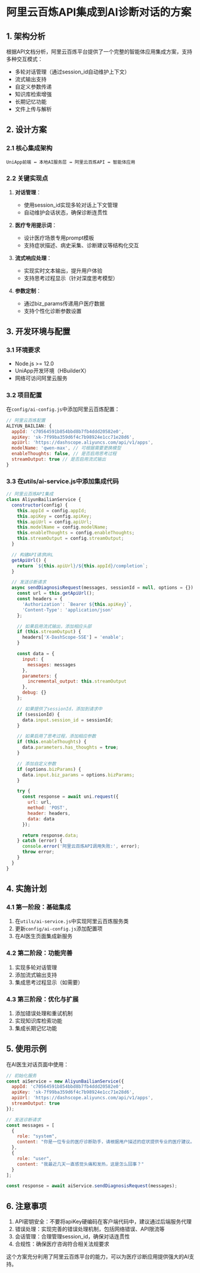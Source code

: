 # 阿里云百炼API集成到AI诊断对话的方案

## 1. 架构分析

根据API文档分析，阿里云百炼平台提供了一个完整的智能体应用集成方案，支持多种交互模式：
- 多轮对话管理（通过session_id自动维护上下文）
- 流式输出支持
- 自定义参数传递
- 知识库检索增强
- 长期记忆功能
- 文件上传与解析

## 2. 设计方案

### 2.1 核心集成架构
```
UniApp前端 ↔ 本地AI服务层 ↔ 阿里云百炼API ↔ 智能体应用
```

### 2.2 关键实现点

1. **对话管理**：
   - 使用session_id实现多轮对话上下文管理
   - 自动维护会话状态，确保诊断连贯性

2. **医疗专用提示词**：
   - 设计医疗场景专用prompt模板
   - 支持症状描述、病史采集、诊断建议等结构化交互

3. **流式响应处理**：
   - 实现实时文本输出，提升用户体验
   - 支持思考过程显示（针对深度思考模型）

4. **参数定制**：
   - 通过biz_params传递用户医疗数据
   - 支持个性化诊断参数设置

## 3. 开发环境与配置

### 3.1 环境要求
- Node.js >= 12.0
- UniApp开发环境（HBuilderX）
- 网络可访问阿里云服务

### 3.2 项目配置
在`config/ai-config.js`中添加阿里云百炼配置：

```javascript
// 阿里云百炼配置
ALIYUN_BAILIAN: {
  appId: 'c70564591b854bbd8b7fb4ddd20582e0',
  apiKey: 'sk-7f99ba359d6f4c7b98924e1cc71e28d6',
  apiUrl: 'https://dashscope.aliyuncs.com/api/v1/apps',
  modelName: 'qwen-max', // 可根据需要更换模型
  enableThoughts: false, // 是否启用思考过程
  streamOutput: true // 是否启用流式输出
}
```

### 3.3 在utils/ai-service.js中添加集成代码

```javascript
// 阿里云百炼API集成
class AliyunBailianService {
  constructor(config) {
    this.appId = config.appId;
    this.apiKey = config.apiKey;
    this.apiUrl = config.apiUrl;
    this.modelName = config.modelName;
    this.enableThoughts = config.enableThoughts;
    this.streamOutput = config.streamOutput;
  }

  // 构建API请求URL
  getApiUrl() {
    return `${this.apiUrl}/${this.appId}/completion`;
  }

  // 发送诊断请求
  async sendDiagnosisRequest(messages, sessionId = null, options = {}) {
    const url = this.getApiUrl();
    const headers = {
      'Authorization': `Bearer ${this.apiKey}`,
      'Content-Type': 'application/json'
    };

    // 如果启用流式输出，添加相应头部
    if (this.streamOutput) {
      headers['X-DashScope-SSE'] = 'enable';
    }

    const data = {
      input: {
        messages: messages
      },
      parameters: {
        incremental_output: this.streamOutput
      },
      debug: {}
    };

    // 如果提供了sessionId，添加到请求中
    if (sessionId) {
      data.input.session_id = sessionId;
    }

    // 如果启用了思考过程，添加相应参数
    if (this.enableThoughts) {
      data.parameters.has_thoughts = true;
    }

    // 添加自定义参数
    if (options.bizParams) {
      data.input.biz_params = options.bizParams;
    }

    try {
      const response = await uni.request({
        url: url,
        method: 'POST',
        header: headers,
        data: data
      });

      return response.data;
    } catch (error) {
      console.error('阿里云百炼API调用失败:', error);
      throw error;
    }
  }
}
```

## 4. 实施计划

### 4.1 第一阶段：基础集成
1. 在`utils/ai-service.js`中实现阿里云百炼服务类
2. 更新`config/ai-config.js`添加配置项
3. 在AI医生页面集成新服务

### 4.2 第二阶段：功能完善
1. 实现多轮对话管理
2. 添加流式输出支持
3. 集成思考过程显示（如需要）

### 4.3 第三阶段：优化与扩展
1. 添加错误处理和重试机制
2. 实现知识库检索功能
3. 集成长期记忆功能

## 5. 使用示例

在AI医生对话页面中使用：

```javascript
// 初始化服务
const aiService = new AliyunBailianService({
  appId: 'c70564591b854bbd8b7fb4ddd20582e0',
  apiKey: 'sk-7f99ba359d6f4c7b98924e1cc71e28d6',
  apiUrl: 'https://dashscope.aliyuncs.com/api/v1/apps',
  streamOutput: true
});

// 发送诊断请求
const messages = [
  {
    role: "system",
    content: "你是一位专业的医疗诊断助手，请根据用户描述的症状提供专业的医疗建议。"
  },
  {
    role: "user",
    content: "我最近几天一直感觉头痛和发热，这是怎么回事？"
  }
];

const response = await aiService.sendDiagnosisRequest(messages);
```

## 6. 注意事项

1. API密钥安全：不要将apiKey硬编码在客户端代码中，建议通过后端服务代理
2. 错误处理：实现完善的错误处理机制，包括网络错误、API限流等
3. 会话管理：合理管理session_id，确保对话连贯性
4. 合规性：确保医疗咨询符合相关法规要求

这个方案充分利用了阿里云百炼平台的能力，可以为医疗诊断应用提供强大的AI支持。